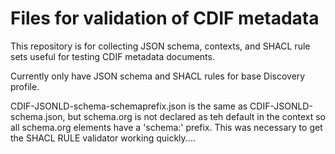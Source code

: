 # Files for validation of CDIF metadata

This repository is for collecting JSON schema, contexts, and SHACL rule sets useful for testing CDIF metadata documents.  

Currently only have JSON schema and SHACL rules for base Discovery profile. 

CDIF-JSONLD-schema-schemaprefix.json is the same as CDIF-JSONLD-schema.json, but  schema.org is not declared as teh default in the context so all schema.org elements have a 'schema:' prefix. This was necessary to get the SHACL RULE validator working quickly....
